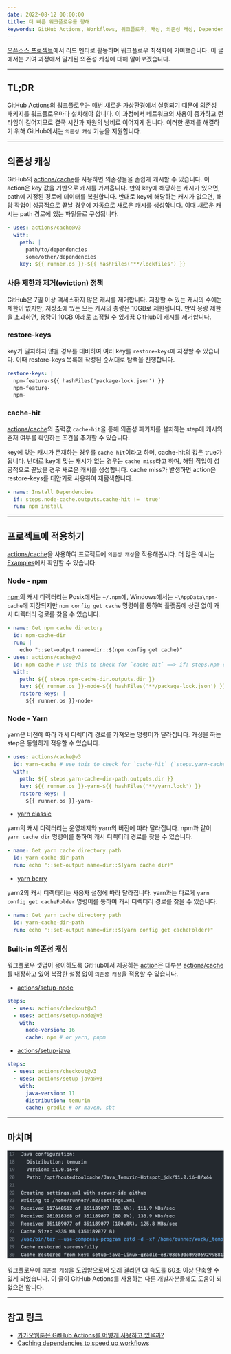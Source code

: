 ```yaml
---
date: 2022-08-12 00:00:00
title: 더 빠른 워크플로우를 향해
keywords: GitHub Actions, Workflows, 워크플로우, 캐싱, 의존성 캐싱, Dependency Caching, cache
---
```


[오픈소스 프로젝트](https://github.com/fosslight/fosslight)에서 리드 멘티로 활동하며 워크플로우 최적화에 기여했습니다.
이 글에서는 기여 과정에서 알게된 의존성 캐싱에 대해 알아보겠습니다.

<!-- end -->

---

## TL;DR

GitHub Actions의 워크플로우는 매번 새로운 가상환경에서 실행되기 때문에 의존성 패키지를 워크플로우마다 설치해야 합니다.
이 과정에서 네트워크의 사용이 증가하고 런타임이 길어지므로 결국 시간과 자원의 낭비로 이어지게 됩니다.
이러한 문제를 해결하기 위해 GitHub에서는 `의존성 캐싱` 기능을 지원합니다.

---

## 의존성 캐싱

GitHub의 [actions/cache](https://github.com/actions/cache)를 사용하면 의존성들을 손쉽게 캐시할 수 있습니다.
이 action은 key 값을 기반으로 캐시를 가져옵니다. 만약 key에 해당하는 캐시가 있으면, path에 지정된 경로에 데이터를 복원합니다.
반대로 key에 해당하는 캐시가 없으면, 해당 작업이 성공적으로 끝날 경우에 자동으로 새로운 캐시를 생성합니다. 이때 새로운 캐시는 path 경로에 있는 파일들로 구성됩니다.

```yml
- uses: actions/cache@v3
  with:
    path: |
      path/to/dependencies
      some/other/dependencies
    key: ${{ runner.os }}-${{ hashFiles('**/lockfiles') }}
```

### 사용 제한과 제거(eviction) 정책

GitHub은 7일 이상 액세스하지 않은 캐시를 제거합니다.
저장할 수 있는 캐시의 수에는 제한이 없지만, 저장소에 있는 모든 캐시의 총량은 10GB로 제한됩니다.
만약 용량 제한을 초과하면, 용량이 10GB 아래로 조정될 수 있게끔 GitHub이 캐시를 제거합니다.

### restore-keys

key가 일치하지 않을 경우를 대비하여 여러 key를 `restore-keys`에 지정할 수 있습니다.
이때 restore-keys 목록에 작성된 순서대로 탐색을 진행합니다.

```yml
restore-keys: |
  npm-feature-${{ hashFiles('package-lock.json') }}
  npm-feature-
  npm-
```

### cache-hit

[actions/cache](https://github.com/actions/cache)의 출력값 `cache-hit`을 통해 의존성 패키지를 설치하는 step에 캐시의 존재 여부를 확인하는 조건을 추가할 수 있습니다.

key에 맞는 캐시가 존재하는 경우를 `cache hit`이라고 하며, cache-hit의 값은 true가 됩니다.
반대로 key에 맞는 캐시가 없는 경우는 `cache miss`라고 하며, 해당 작업이 성공적으로 끝났을 경우 새로운 캐시를 생성합니다.
cache miss가 발생하면 action은 restore-keys를 대안키로 사용하여 재탐색합니다.

```yml
- name: Install Dependencies
  if: steps.node-cache.outputs.cache-hit != 'true'
  run: npm install
```

---

## 프로젝트에 적용하기

[actions/cache](https://github.com/actions/cache)을 사용하여 프로젝트에 `의존성 캐싱`을 적용해봅시다.
더 많은 예시는 [Examples](https://github.com/actions/cache/blob/main/examples.md)에서 확인할 수 있습니다.

### Node - npm

[npm](https://www.npmjs.com)의 캐시 디렉터리는 Posix에서는 `~/.npm`에, Windows에서는 `~\AppData\npm-cache`에 저장되지만
`npm config get cache` 명령어를 통하여 플랫폼에 상관 없이 캐시 디렉터리 경로를 찾을 수 있습니다.

```yml
- name: Get npm cache directory
  id: npm-cache-dir
  run: |
    echo "::set-output name=dir::$(npm config get cache)"
- uses: actions/cache@v3
  id: npm-cache # use this to check for `cache-hit` ==> if: steps.npm-cache.outputs.cache-hit != 'true'
  with:
    path: ${{ steps.npm-cache-dir.outputs.dir }}
    key: ${{ runner.os }}-node-${{ hashFiles('**/package-lock.json') }}
    restore-keys: |
      ${{ runner.os }}-node-
```

### Node - Yarn

yarn은 버전에 따라 캐시 디렉터리 경로를 가져오는 명령어가 달라집니다.
캐싱을 하는 step은 동일하게 적용할 수 있습니다.

```yml
- uses: actions/cache@v3
  id: yarn-cache # use this to check for `cache-hit` (`steps.yarn-cache.outputs.cache-hit != 'true'`)
  with:
    path: ${{ steps.yarn-cache-dir-path.outputs.dir }}
    key: ${{ runner.os }}-yarn-${{ hashFiles('**/yarn.lock') }}
    restore-keys: |
      ${{ runner.os }}-yarn-
```

-   [yarn classic](https://classic.yarnpkg.com/lang/en/)

  yarn의 캐시 디렉터리는 운영체제와 yarn의 버전에 따라 달라집니다.
  npm과 같이 `yarn cache dir` 명령어를 통하여 캐시 디렉터리 경로를 찾을 수 있습니다.

  ```yml
  - name: Get yarn cache directory path
    id: yarn-cache-dir-path
    run: echo "::set-output name=dir::$(yarn cache dir)"
  ```

-   [yarn berry](https://yarnpkg.com)

  yarn2의 캐시 디렉터리는 사용자 설정에 따라 달라집니다.
  yarn과는 다르게 `yarn config get cacheFolder` 명령어를 통하여 캐시 디렉터리 경로를 찾을 수 있습니다.

  ```yml
  - name: Get yarn cache directory path
    id: yarn-cache-dir-path
    run: echo "::set-output name=dir::$(yarn config get cacheFolder)"
  ```

### Built-in 의존성 캐싱

워크플로우 셋업이 용이하도록 GitHub에서 제공하는 [action](https://github.com/actions?q=setup&type=all&language=&sort=setup)은 대부분
[actions/cache](https://github.com/actions/cache)를 내장하고 있어 복잡한 설정 없이 `의존성 캐싱`을 적용할 수 있습니다.

-   [actions/setup-node](https://github.com/actions/setup-node#caching-global-packages-data)

  ```yml
  steps:
    - uses: actions/checkout@v3
    - uses: actions/setup-node@v3
      with:
        node-version: 16
        cache: npm # or yarn, pnpm
  ```

-   [actions/setup-java](https://github.com/actions/setup-java#caching-packages-dependencies)
  ```yml
  steps:
    - uses: actions/checkout@v3
    - uses: actions/setup-java@v3
      with:
        java-version: 11
        distribution: temurin
        cache: gradle # or maven, sbt
```

---

## 마치며

![워크플로우에서 335MB의 캐시를 복원한 모습](gradle-cache.png "워크플로우에서 **335MB**의 캐시를 복원한 모습")

워크플로우에 `의존성 캐싱`을 도입함으로써 오래 걸리던 CI 속도를 60초 이상 단축할 수 있게 되었습니다.
이 글이 GitHub Actions를 사용하는 다른 개발자분들께도 도움이 되었으면 합니다.

---

## 참고 링크

-   [카카오웹툰은 GitHub Actions를 어떻게 사용하고 있을까?](https://fe-developers.kakaoent.com/2022/220106-github-actions/)
-   [Caching dependencies to speed up workflows](https://docs.github.com/en/actions/using-workflows/caching-dependencies-to-speed-up-workflows)
